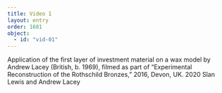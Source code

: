 ```yaml
---
title: Video 1
layout: entry
order: 1601
object:
  - id: "vid-01"
---
```


Application of the first layer of investment material on a wax model by Andrew Lacey (British, b. 1969), filmed as part of “Experimental Reconstruction of the Rothschild Bronzes,” 2016, Devon, UK. 2020 Sîan Lewis and Andrew Lacey
